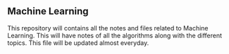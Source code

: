 ## Machine Learning


This repository will contains all the notes and files related to Machine Learning. This will have notes of all the algorithms along with the different 
topics. This file will be updated almost everyday.


